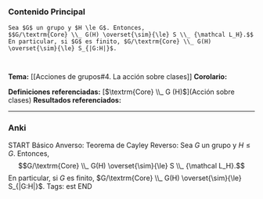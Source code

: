 ### Contenido Principal

```ad-theorem
Sea $G$ un grupo y $H \le G$. Entonces,
$$G/\textrm{Core} \\_ G(H) \overset{\sim}{\le} S \\_ {\mathcal L_H}.$$
En particular, si $G$ es finito, $G/\textrm{Core} \\_ G(H) \overset{\sim}{\le} S_{|G:H|}$.
```

```ad-proof


```

**Tema:** [[Acciones de grupos#4. La acción sobre clases]]
**Corolario:**

**Definiciones referenciadas:** [$\textrm{Core} \\_ G (H)$](Acción sobre clases)
**Resultados referenciados:**

---
### Anki

START
Básico
Anverso: Teorema de Cayley
Reverso: Sea $G$ un grupo y $H \le G$. Entonces,
$$G/\textrm{Core} \\_ G(H) \overset{\sim}{\le} S \\_ {\mathcal L_H}.$$
En particular, si $G$ es finito, $G/\textrm{Core} \\_ G(H) \overset{\sim}{\le} S_{|G:H|}$.
Tags: est
END
